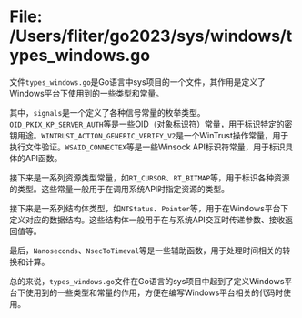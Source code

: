 # File: /Users/fliter/go2023/sys/windows/types_windows.go

文件`types_windows.go`是Go语言中sys项目的一个文件，其作用是定义了Windows平台下使用到的一些类型和常量。

其中，`signals`是一个定义了各种信号常量的枚举类型。`OID_PKIX_KP_SERVER_AUTH`等是一些OID（对象标识符）常量，用于标识特定的密钥用途。`WINTRUST_ACTION_GENERIC_VERIFY_V2`是一个WinTrust操作常量，用于执行文件验证。`WSAID_CONNECTEX`等是一些Winsock API标识符常量，用于标识具体的API函数。

接下来是一系列资源类型常量，如`RT_CURSOR`、`RT_BITMAP`等，用于标识各种资源的类型。这些常量一般用于在调用系统API时指定资源的类型。

接下来是一系列结构体类型，如`NTStatus`、`Pointer`等，用于在Windows平台下定义对应的数据结构。这些结构体一般用于在与系统API交互时传递参数、接收返回值等。

最后，`Nanoseconds`、`NsecToTimeval`等是一些辅助函数，用于处理时间相关的转换和计算。

总的来说，`types_windows.go`文件在Go语言的sys项目中起到了定义Windows平台下使用到的一些类型和常量的作用，方便在编写Windows平台相关的代码时使用。

